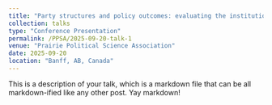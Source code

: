 ```yaml
---
title: "Party structures and policy outcomes: evaluating the institutional conditions for gender-responsive policymaking in Canadian local politic"
collection: talks
type: "Conference Presentation"
permalink: /PPSA/2025-09-20-talk-1
venue: "Prairie Political Science Association"
date: 2025-09-20
location: "Banff, AB, Canada"
---
```


This is a description of your talk, which is a markdown file that can be all markdown-ified like any other post. Yay markdown!
